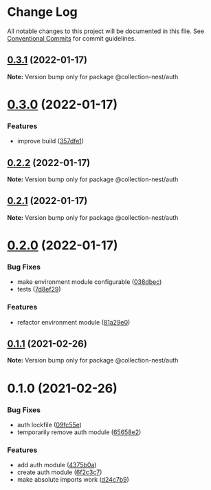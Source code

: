# Change Log

All notable changes to this project will be documented in this file.
See [Conventional Commits](https://conventionalcommits.org) for commit guidelines.

## [0.3.1](https://github.com/developer239/collection-nest/compare/@collection-nest/auth@0.3.0...@collection-nest/auth@0.3.1) (2022-01-17)

**Note:** Version bump only for package @collection-nest/auth





# [0.3.0](https://github.com/developer239/collection-nest/compare/@collection-nest/auth@0.2.2...@collection-nest/auth@0.3.0) (2022-01-17)


### Features

* improve build ([357dfe1](https://github.com/developer239/collection-nest/commit/357dfe13554728bf0dd67097020c3b1d5a727b4d))





## [0.2.2](https://github.com/developer239/collection-nest/compare/@collection-nest/auth@0.2.1...@collection-nest/auth@0.2.2) (2022-01-17)

**Note:** Version bump only for package @collection-nest/auth





## [0.2.1](https://github.com/developer239/collection-nest/compare/@collection-nest/auth@0.2.0...@collection-nest/auth@0.2.1) (2022-01-17)

**Note:** Version bump only for package @collection-nest/auth





# [0.2.0](https://github.com/developer239/collection-nest/compare/@collection-nest/auth@0.1.1...@collection-nest/auth@0.2.0) (2022-01-17)


### Bug Fixes

* make environment module configurable ([038dbec](https://github.com/developer239/collection-nest/commit/038dbecab7ce630eec14f6e44c786746a02c3c5e))
* tests ([7d8ef29](https://github.com/developer239/collection-nest/commit/7d8ef299c06d006102e8f199b855adb067dfcbfc))


### Features

* refactor environment module ([81a29e0](https://github.com/developer239/collection-nest/commit/81a29e0cfbc8f0f4baba3f740799d68ac98737b6))





## [0.1.1](https://github.com/developer239/collection-nest/compare/@collection-nest/auth@0.1.0...@collection-nest/auth@0.1.1) (2021-02-26)

**Note:** Version bump only for package @collection-nest/auth





# 0.1.0 (2021-02-26)


### Bug Fixes

* auth lockfile ([09fc55e](https://github.com/developer239/collection-nest/commit/09fc55ee68121d99f01fab803ba2b55b76d5ff06))
* temporarily remove auth module ([65658e2](https://github.com/developer239/collection-nest/commit/65658e232b899b3852028305338049c15034b3ca))


### Features

* add auth module ([4375b0a](https://github.com/developer239/collection-nest/commit/4375b0a9d0f283abac222d8aaa2d75edc7638f0a))
* create auth module ([6f2c3c7](https://github.com/developer239/collection-nest/commit/6f2c3c741ce5db0acf20b2862ace4f368b0fb589))
* make absolute imports work ([d24c7b9](https://github.com/developer239/collection-nest/commit/d24c7b9d272f3aa55255e651bae9bc0cd1e21f7e))
